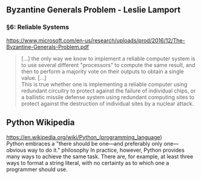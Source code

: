 ## Byzantine Generals Problem - Leslie Lamport
### §6: Reliable Systems
https://www.microsoft.com/en-us/research/uploads/prod/2016/12/The-Byzantine-Generals-Problem.pdf
> [...] the only way we know to implement a reliable computer system is to use several different "processors" to compute the same result, and then to perform a majority vote on their outputs to obtain a single value. [...] \
This is true whether one is implementing a reliable computer using redundant circuitry to protect against the failure of individual chips, or a ballistic missile defense system using redundant computing sites to protect against the destruction of individual sites by a nuclear attack.

## Python Wikipedia
https://en.wikipedia.org/wiki/Python_(programming_language) \
Python embraces a "there should be one—and preferably only one—obvious way to do it." philosophy
In practice, however, Python provides many ways to achieve the same task. There are, for example, at least three ways to format a string literal, with no certainty as to which one a programmer should use.